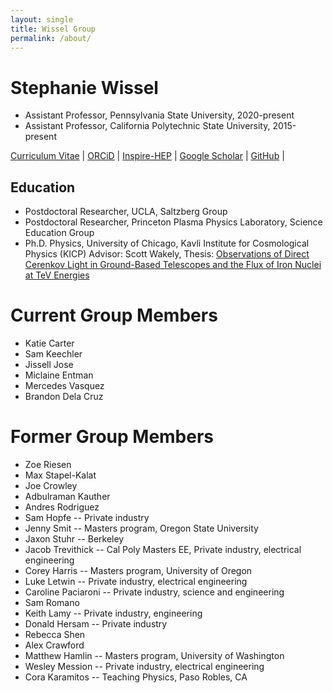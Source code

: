 ```yaml
---
layout: single
title: Wissel Group
permalink: /about/
---
```


Stephanie Wissel
===============
+ Assistant Professor, Pennsylvania State University, 2020-present  
+ Assistant Professor, California Polytechnic State University, 2015-present  
  
[Curriculum Vitae](../assets/images/swissel_CV.pdf) \| [ORCiD](https://orcid.org/0000-0003-0569-6978) \| [Inspire-HEP](https://labs.inspirehep.net/authors/1050673) \|  [Google Scholar](https://scholar.google.com/citations?user=RZAmpswAAAAJ&hl=en) \| [GitHub](https://github.com/swissel) \|  

Education
----------
+ Postdoctoral Researcher, UCLA, Saltzberg Group
+ Postdoctoral Researcher, Princeton Plasma Physics Laboratory, Science Education Group
+ Ph.D. Physics, University of Chicago, Kavli Institute for Cosmological Physics (KICP) Advisor: Scott Wakely, Thesis: [Observations of Direct Cerenkov Light in Ground-Based Telescopes and the Flux of Iron Nuclei at TeV Energies](https://search.proquest.com/docview/610057950)

Current Group Members
=====================
+ Katie Carter
+ Sam Keechler
+ Jissell Jose
+ Miclaine Entman
+ Mercedes Vasquez
+ Brandon Dela Cruz

Former Group Members
====================
+ Zoe Riesen
+ Max Stapel-Kalat
+ Joe Crowley
+ Adbulraman Kauther
+ Andres Rodriguez
+ Sam Hopfe -- Private industry
+ Jenny Smit -- Masters program, Oregon State University
+ Jaxon Stuhr -- Berkeley
+ Jacob Trevithick -- Cal Poly Masters EE, Private industry, electrical engineering
+ Corey Harris -- Masters program, University of Oregon
+ Luke Letwin -- Private industry, electrical engineering
+ Caroline Paciaroni -- Private industry, science and engineering
+ Sam Romano
+ Keith Lamy -- Private industry, engineering
+ Donald Hersam -- Private industry
+ Rebecca Shen
+ Alex Crawford
+ Matthew Hamlin -- Masters program, University of Washington
+ Wesley Mession -- Private industry, electrical engineering
+ Cora Karamitos -- Teaching Physics, Paso Robles, CA
